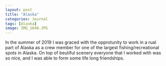 ```yaml
---
layout: post
title: "Alaska"
categories: Journal
tags: [Alaska]
image: IMG_1640.JPG
---
```


In the summer of 2019 I was graced with the opprotunity to work in a rual part of Alaska as a crew member for one of the largest fishing/recreational spots in Alaska. On top of beutiful scenery everyone that I worked with was so nice, and I was able to form some life long friendships. 
